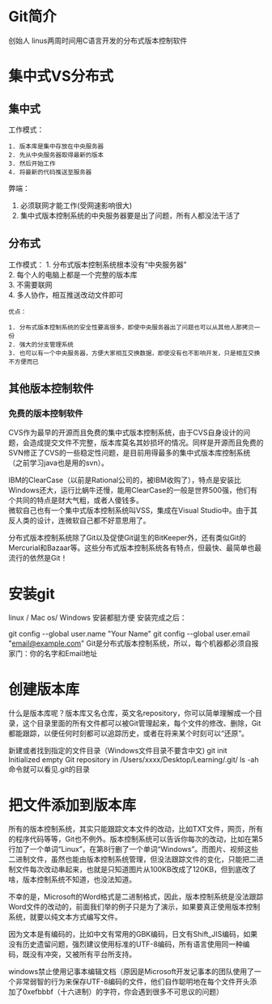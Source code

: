 # Git简介  

创始人 linus两周时间用C语言开发的分布式版本控制软件

# 集中式VS分布式  

## 集中式

工作模式：

    1. 版本库是集中存放在中央服务器  
    2. 先从中央服务器取得最新的版本  
    3. 然后开始工作  
    4. 将最新的代码推送至服务器  
   
   弊端：
   1. 必须联网才能工作(受网速影响很大)   
   2. 集中式版本控制系统的中央服务器要是出了问题，所有人都没法干活了

## 分布式  

工作模式：
    1. 分布式版本控制系统根本没有“中央服务器”  
    2. 每个人的电脑上都是一个完整的版本库  
    3. 不需要联网  
    4. 多人协作，相互推送改动文件即可  

    优点：

    1. 分布式版本控制系统的安全性要高很多，即使中央服务器出了问题也可以从其他人那拷贝一份  
    2. 强大的分支管理系统  
    3. 也可以有一个中央服务器，方便大家相互交换数据，即使没有也不影响开发，只是相互交换不方便而已

## 其他版本控制软件 
### 免费的版本控制软件   
CVS作为最早的开源而且免费的集中式版本控制系统，由于CVS自身设计的问题，会造成提交文件不完整，版本库莫名其妙损坏的情况。同样是开源而且免费的SVN修正了CVS的一些稳定性问题，是目前用得最多的集中式版本库控制系统（之前学习java也是用的svn）。  

IBM的ClearCase（以前是Rational公司的，被IBM收购了），特点是安装比Windows还大，运行比蜗牛还慢，能用ClearCase的一般是世界500强，他们有个共同的特点是财大气粗，或者人傻钱多。  
微软自己也有一个集中式版本控制系统叫VSS，集成在Visual Studio中。由于其反人类的设计，连微软自己都不好意思用了。

分布式版本控制系统除了Git以及促使Git诞生的BitKeeper外，还有类似Git的Mercurial和Bazaar等。这些分布式版本控制系统各有特点，但最快、最简单也最流行的依然是Git！

# 安装git  

linux / Mac os/ Windows 安装都挺方便
安装完成之后：  

git config --global user.name "Your Name"
git config --global user.email "email@example.com"
Git是分布式版本控制系统，所以，每个机器都必须自报家门：你的名字和Email地址


# 创建版本库  
什么是版本库呢？版本库又名仓库，英文名repository，你可以简单理解成一个目录，这个目录里面的所有文件都可以被Git管理起来，每个文件的修改、删除，Git都能跟踪，以便任何时刻都可以追踪历史，或者在将来某个时刻可以“还原”。

新建或者找到指定的文件目录（Windows文件目录不要含中文)
git init  
Initialized empty Git repository in /Users/xxxx/Desktop/Learning/.git/
ls -ah命令就可以看见.git的目录  

# 把文件添加到版本库  
所有的版本控制系统，其实只能跟踪文本文件的改动，比如TXT文件，网页，所有的程序代码等等，Git也不例外。版本控制系统可以告诉你每次的改动，比如在第5行加了一个单词“Linux”，在第8行删了一个单词“Windows”。而图片、视频这些二进制文件，虽然也能由版本控制系统管理，但没法跟踪文件的变化，只能把二进制文件每次改动串起来，也就是只知道图片从100KB改成了120KB，但到底改了啥，版本控制系统不知道，也没法知道。  

不幸的是，Microsoft的Word格式是二进制格式，因此，版本控制系统是没法跟踪Word文件的改动的，前面我们举的例子只是为了演示，如果要真正使用版本控制系统，就要以纯文本方式编写文件。  

因为文本是有编码的，比如中文有常用的GBK编码，日文有Shift_JIS编码，如果没有历史遗留问题，强烈建议使用标准的UTF-8编码，所有语言使用同一种编码，既没有冲突，又被所有平台所支持。  

windows禁止使用记事本编辑文档（原因是Microsoft开发记事本的团队使用了一个非常弱智的行为来保存UTF-8编码的文件，他们自作聪明地在每个文件开头添加了0xefbbbf（十六进制）的字符，你会遇到很多不可思议的问题）  



